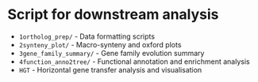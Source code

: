 # Script for downstream analysis
- `1ortholog_prep/` - Data formatting scripts
- `2synteny_plot/` - Macro-synteny and oxford plots 
- `3gene_family_summary/` - Gene family evolution summary
- `4function_anno2tree/` - Functional annotation and enrichment analysis
- `HGT` - Horizontal gene transfer analysis and visualisation
